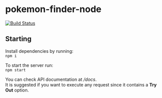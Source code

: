 # pokemon-finder-node

[![Build Status](https://circleci.com/gh/raparicio6/pokemon-finder-node.svg?style=shield)](https://circleci.com/gh/raparicio6/pokemon-finder-node)

## Starting

Install dependencies by running:  
`npm i`

To start the server run:  
`npm start`

You can check API documentation at */docs*.  
It is suggested if you want to execute any request since it contains a **Try Out** option.
